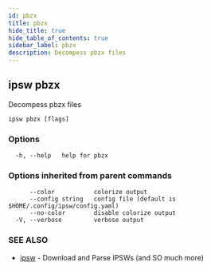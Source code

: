 ```yaml
---
id: pbzx
title: pbzx
hide_title: true
hide_table_of_contents: true
sidebar_label: pbzx
description: Decompess pbzx files
---
```

## ipsw pbzx

Decompess pbzx files

```
ipsw pbzx [flags]
```

### Options

```
  -h, --help   help for pbzx
```

### Options inherited from parent commands

```
      --color           colorize output
      --config string   config file (default is $HOME/.config/ipsw/config.yaml)
      --no-color        disable colorize output
  -V, --verbose         verbose output
```

### SEE ALSO

* [ipsw](/docs/cli/ipsw)	 - Download and Parse IPSWs (and SO much more)

